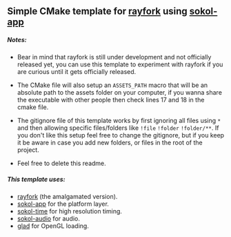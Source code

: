 ## Simple CMake template for [rayfork][rayfork-link] using [sokol-app][sokol-app-link]

##### Notes:
- Bear in mind that rayfork is still under development and not officially released yet, you can use this template to experiment with rayfork if you are curious until it gets officially released.

- The CMake file will also setup an `ASSETS_PATH` macro that will be an absolute path to the assets folder on your computer, if you wanna share the executable with other people then check lines 17 and 18 in the cmake file.

- The gitignore file of this template works by first ignoring all files using `*` and then allowing specific files/folders like `!file` `!folder` `!folder/**`. If you don't like this setup feel free to change the gitignore, but if you keep it be aware in case you add new folders, or files in the root of the project. 

- Feel free to delete this readme.

##### This template uses: 
- [rayfork][rayfork-link] (the amalgamated version).
- [sokol-app][sokol-app-link] for the platform layer.
- [sokol-time][sokol-time-link] for high resolution timing.
- [sokol-audio][sokol-audio-link] for audio.
- [glad][glad-link] for OpenGL loading.

<!-- Links -->
[rayfork-link]:    		https://github.com/SasLuca/rayfork/tree/rayfork-0.9
[sokol-app-link]:  		https://github.com/floooh/sokol/blob/master/sokol_app.h
[sokol-time-link]: 		https://github.com/floooh/sokol/blob/master/sokol_time.h
[glad-link]:       		https://glad.dav1d.de/
[sokol-audio-link]:		https://github.com/floooh/sokol/blob/master/sokol_audio.h